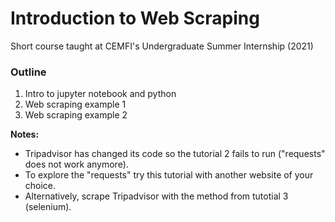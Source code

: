 # Introduction to Web Scraping

Short course taught at CEMFI's Undergraduate Summer Internship (2021)

### Outline
1. Intro to jupyter notebook and python
2. Web scraping example 1
3. Web scraping example 2


**Notes:** 
- Tripadvisor has changed its code so the tutorial 2 fails to run ("requests" does not work anymore).
- To explore the "requests" try this tutorial with another website of your choice.
- Alternatively, scrape Tripadvisor with the method from tutotial 3 (selenium).
